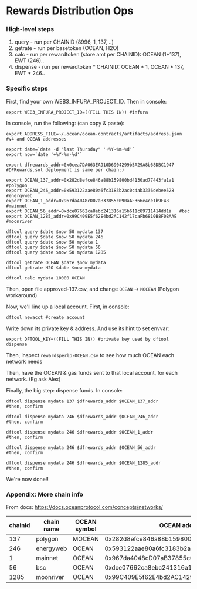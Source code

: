 # Rewards Distribution Ops

### High-level steps

1. query - run per CHAINID (8996, 1, 137, ..)
2. getrate - run per basetoken (OCEAN, H2O)
3. calc - run per rewardtoken (store amt per CHAINID): OCEAN (1+137), EWT (246)..
4. dispense - run per rewardtoken * CHAINID: OCEAN * 1, OCEAN * 137, EWT * 246..

### Specific steps

First, find your own WEB3_INFURA_PROJECT_ID. Then in console:
```console
export WEB3_INFURA_PROJECT_ID=((FILL THIS IN)) #infura
```

In console, run the following: (can copy & paste):
```console
export ADDRESS_FILE=~/.ocean/ocean-contracts/artifacts/address.json #v4 and OCEAN addresses

export date=`date -d "last Thursday" '+%Y-%m-%d'`
export now=`date '+%Y-%m-%d'`

export dfrewards_addr=0x0cea7DA063EA910D6904299b5A29A8b68DBC1947  #DFRewards.sol deployment is same per chain:)

export OCEAN_137_addr=0x282d8efce846a88b159800bd4130ad77443fa1a1  #polygon
export OCEAN_246_addr=0x593122aae80a6fc3183b2ac0c4ab3336debee528  #energyweb
export OCEAN_1_addr=0x967da4048cD07aB37855c090aAF366e4ce1b9F48    #mainnet
export OCEAN_56_addr=0xdce07662ca8ebc241316a15b611c89711414dd1a   #bsc
export OCEAN_1285_addr=0x99C409E5f62E4bd2AC142f17caFb6810B8F0BAAE #moonriver

dftool query $date $now 50 mydata 137
dftool query $date $now 50 mydata 246
dftool query $date $now 50 mydata 1
dftool query $date $now 50 mydata 56
dftool query $date $now 50 mydata 1285

dftool getrate OCEAN $date $now mydata
dftool getrate H2O $date $now mydata

dftool calc mydata 10000 OCEAN
```

Then, open file approved-137.csv, and change `OCEAN` -> `MOCEAN` (Polygon workaround)

Now, we'll line up a local account. First, in console:
```
dftool newacct #create account
```

Write down its private key & address. And use its hint to set envvar:
```console
export DFTOOL_KEY=((FILL THIS IN)) #private key used by dftool dispense
```

Then, inspect `rewardsperlp-OCEAN.csv` to see how much OCEAN each network needs

Then, have the OCEAN & gas funds sent to that local account, for each network. (Eg ask Alex)

Finally, the big step: dispense funds. In console:
```console
dftool dispense mydata 137 $dfrewards_addr $OCEAN_137_addr
#then, confirm

dftool dispense mydata 246 $dfrewards_addr $OCEAN_246_addr
#then, confirm

dftool dispense mydata 246 $dfrewards_addr $OCEAN_1_addr
#then, confirm

dftool dispense mydata 246 $dfrewards_addr $OCEAN_56_addr
#then, confirm

dftool dispense mydata 246 $dfrewards_addr $OCEAN_1285_addr
#then, confirm
```

We're now done!!

### Appendix: More chain info

From docs: https://docs.oceanprotocol.com/concepts/networks/

| chainid | chain name | OCEAN symbol | OCEAN address |
| ------- | ---------- | ------------ | ------------- |
| 137     | polygon    | MOCEAN       | 0x282d8efce846a88b159800bd4130ad77443fa1a1 |
| 246     | energyweb  | OCEAN        | 0x593122aae80a6fc3183b2ac0c4ab3336debee528 |
| 1       | mainnet    | OCEAN        | 0x967da4048cD07aB37855c090aAF366e4ce1b9F48 |
| 56      | bsc        | OCEAN        | 0xdce07662ca8ebc241316a15b611c89711414dd1a  |
| 1285    | moonriver  | OCEAN        | 0x99C409E5f62E4bd2AC142f17caFb6810B8F0BAAE |
